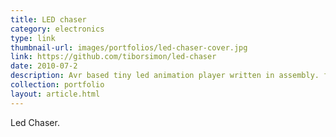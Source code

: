 ```yaml
---
title: LED chaser
category: electronics
type: link
thumbnail-url: images/portfolios/led-chaser-cover.jpg
link: https://github.com/tiborsimon/led-chaser
date: 2010-07-2
description: Avr based tiny led animation player written in assembly. flash based editor included.
collection: portfolio
layout: article.html
---
```


Led Chaser.
